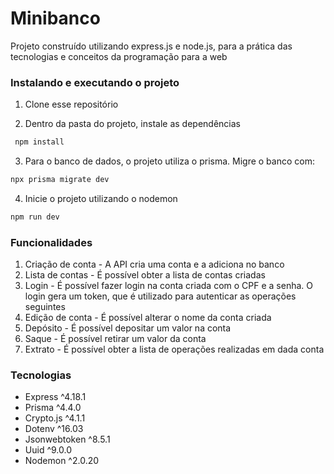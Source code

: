 # Minibanco

Projeto construído utilizando express.js e node.js, para a prática das tecnologias e conceitos da programação para a web

### Instalando e executando o projeto

1. Clone esse repositório

2. Dentro da pasta do projeto, instale as dependências

```bash
 npm install   
```

3. Para o banco de dados, o projeto utiliza o prisma. Migre o banco com:

```bash
npx prisma migrate dev
```

4. Inicie o projeto utilizando o nodemon

```bash
npm run dev
```

### Funcionalidades

1. Criação de conta - A API cria uma conta e a adiciona no banco
2. Lista de contas - É possível obter a lista de contas criadas
3. Login - É possível fazer login na conta criada com o CPF e a senha. O login gera um token, que é utilizado para autenticar as operações seguintes
4. Edição de conta - É possível alterar o nome da conta criada
5. Depósito - É possível depositar um valor na conta
6. Saque - É possível retirar um valor da conta
7. Extrato - É possível obter a lista de operações realizadas em dada conta

### Tecnologias

- Express ^4.18.1
- Prisma ^4.4.0
- Crypto.js ^4.1.1
- Dotenv ^16.03
- Jsonwebtoken ^8.5.1
- Uuid ^9.0.0
- Nodemon ^2.0.20

